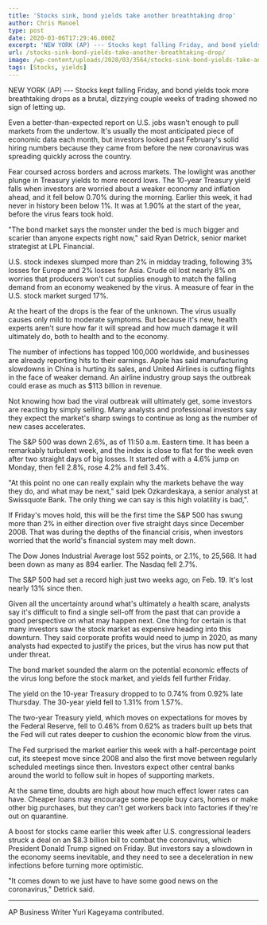 ```yaml
---
title: 'Stocks sink, bond yields take another breathtaking drop'
author: Chris Manoel
type: post
date: 2020-03-06T17:29:46.000Z
excerpt: 'NEW YORK (AP) --- Stocks kept falling Friday, and bond yields took more breathtaking drops as a brutal, dizzying couple weeks of trading showed no sign of letting up.Even a better-than-expected report on U.S. jobs wasn''t enough to pull markets from the undertow. It''s usually the most anticipated piece of economic data each month, but&hellip;'
url: /stocks-sink-bond-yields-take-another-breathtaking-drop/
image: /wp-content/uploads/2020/03/3564/stocks-sink-bond-yields-take-another-breathtaking-drop.jpeg
tags: [Stocks, yields]
---
```


NEW YORK (AP) --- Stocks kept falling Friday, and bond yields took more breathtaking drops as a brutal, dizzying couple weeks of trading showed no sign of letting up.

Even a better-than-expected report on U.S. jobs wasn't enough to pull markets from the undertow. It's usually the most anticipated piece of economic data each month, but investors looked past February's solid hiring numbers because they came from before the new coronavirus  was spreading quickly across the country.

Fear coursed across borders and across markets. The lowlight was another plunge in Treasury yields to more record lows. The 10-year Treasury yield falls when investors are worried about a weaker economy and inflation ahead, and it fell below 0.70% during the morning. Earlier this week, it had never in history been below 1%. It was at 1.90% at the start of the year, before the virus fears took hold.

"The bond market says the monster under the bed is much bigger and scarier than anyone expects right now," said Ryan Detrick, senior market strategist at LPL Financial.

U.S. stock indexes slumped more than 2% in midday trading, following 3% losses for Europe and 2% losses for Asia. Crude oil lost nearly 8% on worries that producers won't cut supplies enough to match the falling demand from an economy weakened by the virus. A measure of fear in the U.S. stock market surged 17%.

At the heart of the drops is the fear of the unknown. The virus usually causes only mild to moderate symptoms. But because it's new, health experts aren't sure how far it will spread and how much damage it will ultimately do, both to health and to the economy.

The number of infections has topped 100,000 worldwide, and businesses are already reporting hits to their earnings. Apple has said manufacturing slowdowns in China is hurting its sales, and United Airlines is cutting flights in the face of weaker demand. An airline industry group says the outbreak could erase as much as $113 billion in revenue.

Not knowing how bad the viral outbreak will ultimately get, some investors are reacting by simply selling. Many analysts and professional investors say they expect the market's sharp swings to continue as long as the number of new cases accelerates.

The S&P 500 was down 2.6%, as of 11:50 a.m. Eastern time. It has been a remarkably turbulent week, and the index is close to flat for the week even after two straight days of big losses. It started off with a 4.6% jump on Monday, then fell 2.8%, rose 4.2% and fell 3.4%.

"At this point no one can really explain why the markets behave the way they do, and what may be next," said Ipek Ozkardeskaya, a senior analyst at Swissquote Bank. The only thing we can say is this high volatility is bad,".

If Friday's moves hold, this will be the first time the S&P 500 has swung more than 2% in either direction over five straight days since December 2008. That was during the depths of the financial crisis, when investors worried that the world's financial system may melt down.

The Dow Jones Industrial Average lost 552 points, or 2.1%, to 25,568. It had been down as many as 894 earlier. The Nasdaq fell 2.7%.

The S&P 500 had set a record high just two weeks ago, on Feb. 19. It's lost nearly 13% since then.

Given all the uncertainty around what's ultimately a health scare, analysts say it's difficult to find a single sell-off from the past that can provide a good perspective on what may happen next. One thing for certain is that many investors saw the stock market as expensive heading into this downturn. They said corporate profits would need to jump in 2020, as many analysts had expected to justify the prices, but the virus has now put that under threat.

The bond market sounded the alarm on the potential economic effects of the virus long before the stock market, and yields fell further Friday.

The yield on the 10-year Treasury dropped to to 0.74% from 0.92% late Thursday. The 30-year yield fell to 1.31% from 1.57%.

The two-year Treasury yield, which moves on expectations for moves by the Federal Reserve, fell to 0.46% from 0.62% as traders built up bets that the Fed will cut rates deeper to cushion the economic blow from the virus.

The Fed surprised the market earlier this week with a half-percentage point cut, its steepest move since 2008 and also the first move between regularly scheduled meetings since then. Investors expect other central banks around the world to follow suit in hopes of supporting markets.

At the same time, doubts are high about how much effect lower rates can have. Cheaper loans may encourage some people buy cars, homes or make other big purchases, but they can't get workers back into factories if they're out on quarantine.

A boost for stocks came earlier this week after U.S. congressional leaders struck a deal on an $8.3 billion bill to combat the coronavirus, which President Donald Trump signed on Friday. But investors say a slowdown in the economy seems inevitable, and they need to see a deceleration in new infections before turning more optimistic.

"It comes down to we just have to have some good news on the coronavirus," Detrick said.

* * *

AP Business Writer Yuri Kageyama contributed.
